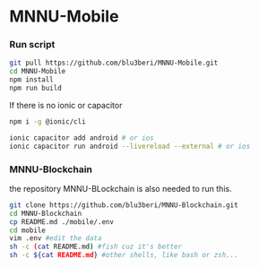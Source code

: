 # MNNU-Mobile

### Run script
```bash
git pull https://github.com/blu3beri/MNNU-Mobile.git
cd MNNU-Mobile
npm install
npm run build
```

If there is no ionic or capacitor
```bash
npm i -g @ionic/cli
```
```bash
ionic capacitor add android # or ios
ionic capacitor run android --livereload --external # or ios
```

### MNNU-Blockchain
the repository MNNU-BLockchain is also needed to run this.

```bash
git clone https://github.com/blu3beri/MNNU-Blockchain.git
cd MNNU-Blockchain
cp README.md ./mobile/.env
cd mobile
vim .env #edit the data
sh -c (cat README.md) #fish cuz it's better
sh -c ${cat README.md} #other shells, like bash or zsh...
```
